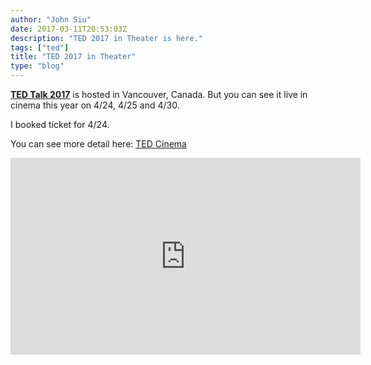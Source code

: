 ```yaml
---
author: "John Siu"
date: 2017-03-11T20:53:03Z
description: "TED 2017 in Theater is here."
tags: ["ted"]
title: "TED 2017 in Theater"
type: "blog"
---
```


**[TED Talk 2017](http://www.ted.com)** is hosted in Vancouver, Canada. But you can see it live in cinema this year on 4/24, 4/25 and 4/30.
<!--more-->

I booked ticket for 4/24.

You can see more detail here: [TED Cinema](https://tedcinema.com)

<iframe width="560" height="315" src="https://www.youtube.com/embed/frwwE9PCILU?rel=0" frameborder="0" allowfullscreen></iframe>
